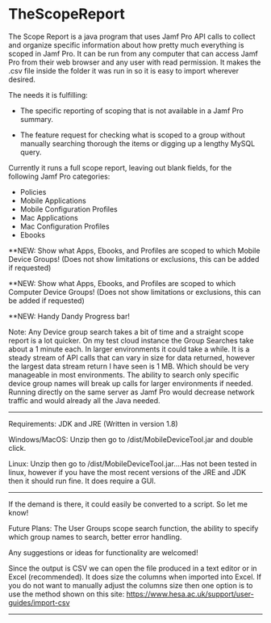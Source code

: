 # TheScopeReport
The Scope Report is a java program that uses Jamf Pro API calls to collect and organize specific information about how pretty much everything is scoped in Jamf Pro. It can be run from any computer that can access Jamf Pro from their web browser and any user with read permission. It makes the .csv file inside the folder it was run in so it is easy to import wherever desired.

The needs it is fulfilling: 

 - The specific reporting of scoping that is not available in a Jamf Pro summary.

 - The feature request for checking what is scoped to a group without manually searching thorough the items or digging up a lengthy MySQL query. 

Currently it runs a full scope report, leaving out blank fields, for the following Jamf Pro categories: 
- Policies
- Mobile Applications
- Mobile Configuration Profiles
- Mac Applications
- Mac Configuration Profiles
- Ebooks

**NEW: Show what Apps, Ebooks, and Profiles are scoped to which Mobile Device Groups! 
      (Does not show limitations or exclusions, this can be added if requested)

**NEW: Show what Apps, Ebooks, and Profiles are scoped to which Computer Device Groups!
      (Does not show limitations or exclusions, this can be added if requested)

**NEW: Handy Dandy Progress bar! 

Note: Any Device group search takes a bit of time and a straight scope report is a lot quicker. On my test cloud instance the Group Searches take about a 1 minute each. In larger environments it could take a while. It is a steady stream of API calls that can vary in size for data returned, however the largest data stream return I have seen is 1 MB. Which should be very manageable in most environments. The ability to search only specific device group names will break up calls for larger environments if needed. Running directly on the same server as Jamf Pro would decrease network traffic and would already all the Java needed. 

----------------------------------------------------------------------------------------------------

Requirements: JDK and JRE (Written in version 1.8)

Windows/MacOS: Unzip then go to /dist/MobileDeviceTool.jar and double click.

Linux: Unzip then go to /dist/MobileDeviceTool.jar....Has not been tested in linux, however if you have the most recent versions of the JRE and JDK then it should run fine. It does require a GUI. 

-----------------------------------------------------------------------------------------------------

If the demand is there, it could easily be converted to a script. So let me know!

Future Plans: The User Groups scope search function, the ability to specify which group names to search, better error handling.

Any suggestions or ideas for functionality are welcomed!

Since the output is CSV we can open the file produced in a text editor or in Excel (recommended). It does size the columns when imported into Excel. If you do not want to manually adjust the columns size then one option is to use the method shown on this site: https://www.hesa.ac.uk/support/user-guides/import-csv

________________________________________________________________________________________________________
